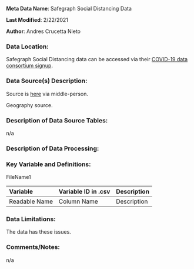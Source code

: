 **Meta Data Name**: Safegraph Social Distancing Data

**Last Modified**: 2/22/2021

**Author**: Andres Crucetta Nieto

### Data Location: 

Safegraph Social Distancing data can be accessed via their [COVID-19 data consortium signup](https://www.safegraph.com/covid-19-data-consortium).

### Data Source(s) Description:  
Source is [here](https://bphc.hrsa.gov...) via middle-person. 

Geography source. 

### Description of Data Source Tables: 
n/a

### Description of Data Processing: 


### Key Variable and Definitions:

FileName1

| Variable | Variable ID in .csv | Description |
|:---------|:--------------------|:------------|
| Readable Name | Column Name | Description |

### Data Limitations:
The data has these issues. 

### Comments/Notes:
n/a
